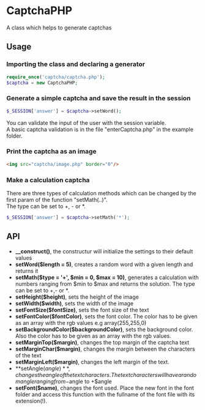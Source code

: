 # CaptchaPHP
A class which helps to generate captchas

## Usage
### Importing the class and declaring a generator
``` php
require_once('captcha/captcha.php');
$captcha = new CaptchaPHP;
```

### Generate a simple captcha and save the result in the session
``` php
$_SESSION['answer'] = $captcha->setWord();
```
You can validate the input of the user with the session variable.<br>
A basic captcha validation is in the file "enterCaptcha.php" in the example folder.

### Print the captcha as an image
``` html
<img src="captcha/image.php" border="0"/>
```

### Make a calculation captcha
There are three types of calculation methods which can be changed by the first param of the function "setMath(..)".<br>
The type can be set to +, - or *.

``` php
$_SESSION['answer'] = $captcha->setMath('*');
```

## API
* **__construct()**, the constructur will initialize the settings to their default values
* **setWord($length = 5)**, creates a random word with a given length and returns it
* **setMath($type = '+', $min = 0, $max = 10)**, generates a calculation with numbers ranging from $min to $max and returns the solution. The type can be set to +,- or *.
* **setHeight($height)**, sets the height of the image
* **setWidth($width)**, sets the width of the image
* **setFontSize($fontSize)**, sets the font size of the text
* **setFontColor($fontColor)**, sets the font color. The color has to be given as an array with the rgb values e.g array(255,255,0)
* **setBackgroundColor($backgroundColor)**, sets the background color. Also the color has to be given as an array with the rgb values.
* **setMarginTop($margin)**, changes the top margin of the captcha text
* **setMarginChar($margin)**, changes the margin between the characters of the text
* **setMarginLeft($margin)**, changes the left margin of the text.
* **setAngle($angle)**, changes the angle of the text characters. The text characters will have a random angle ranging from -$angle to +$angle
* **setFont($name)**, changes the font used. Place the new font in the font folder and access this function with the fullname of the font file with its extension(!).

